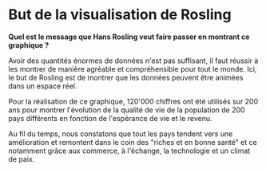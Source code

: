 # But de la visualisation de Rosling 



**Quel est le message que Hans Rosling veut faire passer en montrant ce graphique ?**

Avoir des quantités énormes de données n'est pas suffisant, il faut réussir à les montrer de manière agréable et compréhensible pour tout le monde. Ici, le but de Rosling est de montrer que les données peuvent être animées dans un espace réel. 

Pour la réalisation de ce graphique, 120'000 chiffres ont été utilisés sur 200 ans pour montrer l'évolution de la qualité de vie de la population de 200 pays différents en fonction de l'espérance de vie et le revenu. 

Au fil du temps, nous constatons que tout les pays tendent vers une amélioration et remontent dans le coin des "riches et en bonne santé" et ce notamment grâce aux commerce, à l'échange, la technologie et un climat de paix. 


